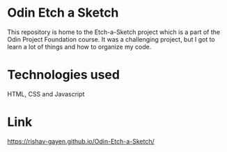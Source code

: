 # Odin Etch a Sketch

This repository is home to the Etch-a-Sketch project which is a part of the Odin Project Foundation course.
It was a challenging project, but I got to learn a lot of things and how to organize my code.

# Technologies used

HTML, CSS and Javascript

# Link 

https://rishav-gayen.github.io/Odin-Etch-a-Sketch/